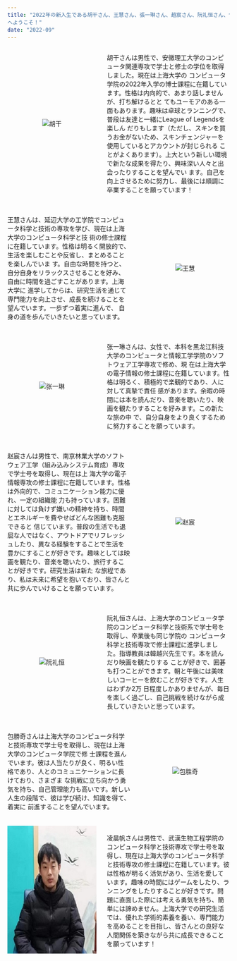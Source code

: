 ```yaml
---
title: "2022年の新入生である胡干さん、王慧さん、張一琳さん、趙宸さん、阮礼恒さん、包勝奇さん、凌晨帆さん、チーム
へようこそ！"
date: "2022-09"
---
```


<div>
  <div style="display:flex; margin-bottom:20px; align-items:center;">
    <div style="width:42%; text-align:center;">
      <img src="/images/indexPic/2022/newPostgraduate_/hugan.jpg" alt="胡干" style="width:280px; height:290px;" />
    </div>
    <div style="width:58%; display:flex; align-items:center; padding-left:24px;">
      <p>胡干さんは男性で、安徽理工大学のコンピュータ関連専攻で学士と修士の学位を取得しました。現在は上海大学の
      コンピュータ学院の2022年入学の博士課程に在籍しています。性格は内向的で、あまり話しませんが、打ち解けるとと
      てもユーモアのある一面もあります。趣味は卓球とランニングで、普段は友達と一緒にLeague of Legendsを楽しん
      だりもします（ただし、スキンを買うお金がないため、スキンチェンジャーを使用しているとアカウントが封じられる
      ことがよくあります）。上大という新しい環境で新たな成果を得たり、興味深い人々と出会ったりすることを望んでい
      ます。自己を向上させるために努力し、最後には順調に卒業することを願っています！</p>
    </div>
  </div>
  
  <div style="display:flex; margin-bottom:20px; align-items:center;">
    <div style="width:58%; display:flex; align-items:center; padding-right:24px;">
      <p>王慧さんは、延辺大学の工学院でコンピュータ科学と技術の専攻を学び、現在は上海大学のコンピュータ科学と技
      術の修士課程に在籍しています。性格は明るく開放的で、生活を楽しむことや反省し、まとめることを楽しんでいま
      す。自由な時間を持つと、自分自身をリラックスさせることを好み、自由に時間を過ごすことがあります。上海大学に
      進学してからは、研究生活を通じて専門能力を向上させ、成長を続けることを望んでいます。一歩ずつ着実に進んで、
      自身の道を歩んでいきたいと思っています。</p>
    </div>
    <div style="width:42%; text-align:center;">
      <img src="/images/indexPic/2022/newPostgraduate_/wanghui.jpg" alt="王慧" style="width:280px; height:290px;" />
    </div>
  </div>
  
  <div style="display:flex; margin-bottom:20px; align-items:center;">
    <div style="width:42%; text-align:center;">
      <img src="/images/indexPic/2022/newPostgraduate_/zhangyiling.jpg" alt="张一琳" style="width:280px; height:290px;" />
    </div>
    <div style="width:58%; display:flex; align-items:center; padding-left:24px;">
      <p>张一琳さんは、女性で、本科を黑龙江科技大学のコンピュータと情報工学学院のソフトウェア工学専攻で修め、現
      在は上海大学の電子情報の修士課程に在籍しています。性格は明るく、積極的で楽観的であり、人に対して真摯で責任
      感があります。余暇の時間には本を読んだり、音楽を聴いたり、映画を観たりすることを好みます。この新たな旅の中
      で、自分自身をより良くするために努力することを願っています。</p>
    </div>
  </div>
  
  <div style="display:flex; margin-bottom:20px; align-items:center;">
    <div style="width:58%; display:flex; align-items:center; padding-right:24px;">
      <p>赵宸さんは男性で、南京林業大学のソフトウェア工学（組み込みシステム育成）専攻で学士号を取得し、現在は上
      海大学の電子情報専攻の修士課程に在籍しています。性格は外向的で、コミュニケーション能力に優れ、一定の組織能
      力も持っています。困難に対しては負けず嫌いの精神を持ち、時間とエネルギーを費やせばどんな困難も克服できると
      信じています。普段の生活でも退屈な人ではなく、アウトドアでリフレッシュしたり、異なる経験をすることで生活を
      豊かにすることが好きです。趣味としては映画を観たり、音楽を聴いたり、旅行することが好きです。研究生活は新た
      な旅程であり、私は未来に希望を抱いており、皆さんと共に歩んでいけることを願っています。</p>
    </div>
    <div style="width:42%; text-align:center;">
      <img src="/images/indexPic/2022/newPostgraduate_/zhaocheng.jpg" alt="赵宸" style="width:280px; height:290px;" />
    </div>
  </div>
  
  <div style="display:flex; margin-bottom:20px; align-items:center;">
    <div style="width:42%; text-align:center;">
      <img src="/images/indexPic/2022/newPostgraduate_/ruanliheng.jpg" alt="阮礼恒" style="width:280px; height:290px;" />
    </div>
    <div style="width:58%; display:flex; align-items:center; padding-left:24px;">
      <p>阮礼恒さんは、上海大学のコンピュータ学院のコンピュータ科学と技術系で学士号を取得し、卒業後も同じ学院の
      コンピュータ科学と技術専攻で修士課程に進学しました。指導教員は韓越兴先生です。本を読んだり映画を観たりする
      ことが好きで、囲碁も打つことができます。朝と午後には美味しいコーヒーを飲むことが好きです。人生はわずか2万
      日程度しかありませんが、毎日を楽しく過ごし、自己挑戦を続けながら成長していきたいと思っています。</p>
    </div>
  </div>
  
  <div style="display:flex; margin-bottom:20px; align-items:center;">
    <div style="width:58%; display:flex; align-items:center; padding-right:24px;">
      <p>包勝奇さんは上海大学のコンピュータ科学と技術専攻で学士号を取得し、現在は上海大学のコンピュータ学院で修
      士課程を進んでいます。彼は人当たりが良く、明るい性格であり、人とのコミュニケーションに長けており、さまざま
      な挑戦に立ち向かう勇気を持ち、自己管理能力も高いです。新しい人生の段階で、彼は学び続け、知識を得て、着実に
      前進することを望んでいます。</p>
    </div>
    <div style="width:42%; text-align:center;">
      <img src="/images/indexPic/2022/newPostgraduate_/baoshengqi.jpg" alt="包胜奇" style="width:300px; height:230px;" />
    </div>
  </div>
  
  <div style="display:flex; margin-bottom:20px; align-items:center;">
    <div style="width:42%; text-align:center;">
      <img src="/images/indexPic/2022/newPostgraduate_/lingchengfan.jpg" alt="凌晨帆" style="width:280px; height:290px;" />
    </div>
    <div style="width:58%; display:flex; align-items:center; padding-left:24px;">
      <p>凌晨帆さんは男性で、武漢生物工程学院のコンピュータ科学と技術専攻で学士号を取得し、現在は上海大学のコンピュータ科学と技術専攻の修士課程に在籍しています。彼は性格が明るく活気があり、生活を愛しています。趣味の時間にはゲームをしたり、ランニングをしたりすることが好きです。問題に直面した際には考える勇気を持ち、簡単には諦めません。上海大学での研究生活では、優れた学術的素養を養い、専門能力を高めることを目指し、皆さんとの良好な人間関係を築きながら共に成長できることを願っています！</p>
    </div>
  </div>
</div> 